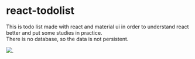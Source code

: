 # react-todolist
This is todo list made with react and material ui in order to understand react better and put some studies in practice.  
There is no database, so the data is not persistent.  

![](https://i.imgur.com/C5Xxzku.png). 

